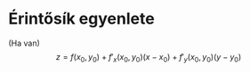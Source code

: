 # Érintősík egyenlete
(Ha van)
$$z = f(x_0, y_0) + f'_x{(x_0, y_0)}(x-x_0) + f'_y{(x_0, y_0)}(y-y_0)$$